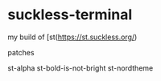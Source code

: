 # suckless-terminal
my build of [st(https://st.suckless.org/)


patches

st-alpha
st-bold-is-not-bright
st-nordtheme

